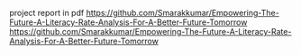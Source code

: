 project report in pdf
https://github.com/Smarakkumar/Empowering-The-Future-A-Literacy-Rate-Analysis-For-A-Better-Future-Tomorrow
https://github.com/Smarakkumar/Empowering-The-Future-A-Literacy-Rate-Analysis-For-A-Better-Future-Tomorrow
